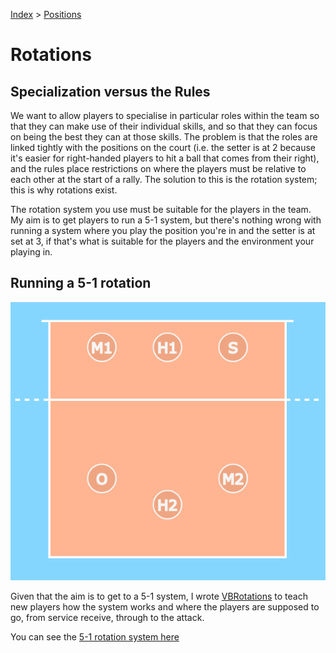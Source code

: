 [Index](../README.md) > [Positions](./Positions.md)

# Rotations

## Specialization versus the Rules

We want to allow players to specialise in particular roles within the team so that they can make use of their individual skills, and so that they can focus on being the best
they can at those skills.  The problem is that the roles are linked tightly with the positions on the court (i.e. the setter is at 2 because it's easier for right-handed players
to hit a ball that comes from their right), and the rules place restrictions on where the players must be relative to each other at the start of a rally.  The solution to this is
the rotation system; this is why rotations exist.

The rotation system you use must be suitable for the players in the team.  My aim is to get players to run a 5-1 system, but there's nothing wrong with running a system where
you play the position you're in  and the setter is at set at 3, if that's what is suitable for the players and the environment your playing in.

## Running a 5-1 rotation

[![Typical 5-1 rotation layout](../images/VBRotations.png)](https://monkeysppp.github.io/VBRotations)

Given that the aim is to get to a 5-1 system, I wrote [VBRotations](https://github.com/monkeysppp/VBRotations) to teach new players how the system works and where the players are
supposed to go, from service receive, through to the attack.

You can see the [5-1 rotation system here](https://monkeysppp.github.io/VBRotations)
